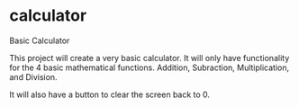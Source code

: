 # calculator
Basic Calculator

This project will create a very basic calculator.
It will only have functionality for the 4 basic mathematical functions.
Addition, Subraction, Multiplication, and Division.

It will also have a button to clear the screen back to 0.
